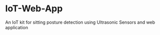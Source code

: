 # IoT-Web-App
An IoT kit for sitting posture detection using Ultrasonic Sensors and web application
